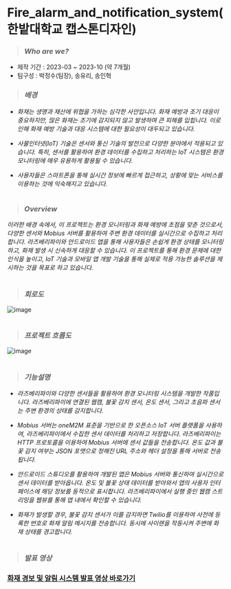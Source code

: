 # Fire_alarm_and_notification_system(한밭대학교 캡스톤디자인)
> ### *Who are we?*
- 제작 기간 : 2023-03 ~ 2023-10 (약 7개월) 
- 팀구성 : 박정수(팀장), 송유리, 송인혁

> ### *배경*
- *화재는 생명과 재산에 위협을 가하는 심각한 사안입니다. 화재 예방과 조기 대응이 중요하지만, 많은 화재는 조기에 감지되지 않고 발생하며 큰 피해를 입힙니다. 이로 인해 화재 예방 기술과 대응 시스템에 대한 필요성이 대두되고 있습니다.*

- *사물인터넷(IoT) 기술은 센서와 통신 기술의 발전으로 다양한 분야에서 적용되고 있습니다. 특히, 센서를 활용하여 환경 데이터를 수집하고 처리하는 IoT 시스템은 환경 모니터링에 매우 유용하게 활용될 수 있습니다.*

- *사용자들은 스마트폰을 통해 실시간 정보에 빠르게 접근하고, 상황에 맞는 서비스를 이용하는 것에 익숙해지고 있습니다.*

#

> ### *Overview*
*이러한 배경 속에서, 이 프로젝트는 환경 모니터링과 화재 예방에 초점을 맞춘 것으로서, 다양한 센서와 Mobius 서버를 활용하여 주변 환경 데이터를 실시간으로 수집하고 처리합니다. 라즈베리파이와 안드로이드 앱을 통해 사용자들은 손쉽게 환경 상태를 모니터링하고, 화재 발생 시 신속하게 대응할 수 있습니다. 이 프로젝트를 통해 환경 문제에 대한 인식을 높이고, IoT 기술과 모바일 앱 개발 기술을 통해 실제로 적용 가능한 솔루션을 제시하는 것을 목표로 하고 있습니다.*

#

> ### *회로도*
![image](https://github.com/pparkjs/Fire_alarm_and_notification_system/assets/107859870/895d0396-b16d-4757-904d-aece26c4b98d)

#

> ### *프로젝트 흐름도*
![image](https://github.com/pparkjs/Fire_alarm_and_notification_system/assets/107859870/06a7f20c-d71a-476d-b055-b4affec5ce9c)

#

> ### *기능설명*
- *라즈베리파이와 다양한 센서들을 활용하여 환경 모니터링 시스템을 개발한 작품입니다. 라즈베리파이에 연결된 웹캠, 불꽃 감지 센서, 온도 센서, 그리고 초음파 센서는 주변 환경의 상태를 감지합니다.*
  
- *Mobius 서버는 oneM2M 표준을 기반으로 한 오픈소스 IoT 서버 플랫폼을 사용하여, 라즈베리파이에서 수집한 센서 데이터를 처리하고 저장합니다. 라즈베리파이는 HTTP 프로토콜을 이용하여 Mobius 서버에 센서 값들을 전송합니다. 온도 값과 불꽃 감지 여부는 JSON 포맷으로 정해진 URL 주소와 헤더 설정을 통해 서버로 전송됩니다.*
  
- *안드로이드 스튜디오를 활용하여 개발된 앱은 Mobius 서버와 통신하여 실시간으로 센서 데이터를 받아옵니다. 온도 및 불꽃 상태 데이터를 받아와서 앱의 사용자 인터페이스에 해당 정보를 동적으로 표시합니다. 라즈베리파이에서 실행 중인 웹캠 스트리밍을 웹뷰를 통해 앱 내에서 확인할 수 있습니다.*

- *화재가 발생할 경우, 불꽃 감지 센서가 이를 감지하면 Twilio를 이용하여 사전에 등록한 번호로 화재 알림 메시지를 전송합니다. 동시에 사이렌을 작동시켜 주변에 화재 상태를 경고합니다.*

#
> ### *발표 영상*
### <a href="https://youtu.be/J1QYY1TWb64">화재 경보 및 알림 시스템 발표 영상 바로가기</a>
